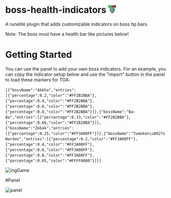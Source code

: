 # boss-health-indicators ![Icon](icon.png)

A runelite plugin that adds customizable indicators on boss hp bars.

Note: The boss must have a health bar like pictures below!

# Getting Started

You can use the panel to add your own boss indicators. For an example, you can copy the indicator setup below and use the "import" button in the panel to load these markers for TOA:

```[{"bossName":"Akkha","entries":[{"percentage":0.2,"color":"#FF2B2BBA"},{"percentage":0.4,"color":"#FF2B2BBA"},{"percentage":0.6,"color":"#FF2B2BBA"},{"percentage":0.8,"color":"#FF2B2BBA"}]},{"bossName":"Ba-Ba","entries":[{"percentage":0.33,"color":"#FF2B2BBA"},{"percentage":0.66,"color":"#FF2B2BBA"}]},{"bossName":"Zebak","entries":[{"percentage":0.25,"color":"#FF3A00FF"}]},{"bossName":"Tumeken\u0027s Warden","entries":[{"percentage":0.2,"color":"#FF3A00FF"},{"percentage":0.4,"color":"#FF3A00FF"},{"percentage":0.6,"color":"#FF3A00FF"},{"percentage":0.8,"color":"#FF3A00FF"},{"percentage":0.05,"color":"#FFFF0000"}]}]```

![ingGame](img/ingame.png)

#Panel

![panel](img/panel.png)
